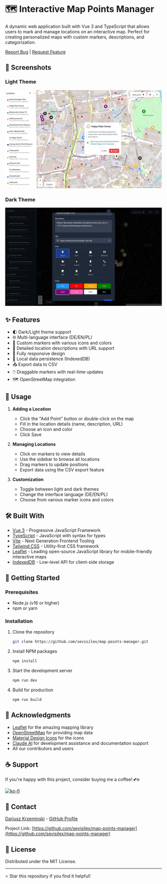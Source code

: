 # 🗺️ Interactive Map Points Manager

A dynamic web application built with Vue 3 and TypeScript that allows users to mark and manage locations on an interactive map. Perfect for creating personalized maps with custom markers, descriptions, and categorization.

[Report Bug](https://github.com/sevisilex/map-points-manager/issues) | [Request Feature](https://github.com/sevisilex/map-points-manager/issues)

## 📸 Screenshots

### Light Theme
![Light Theme](/docs/images/light-theme.jpg)

### Dark Theme
![Dark Theme](/docs/images/dark-theme.jpg)

## ✨ Features

- 🌓 Dark/Light theme support
- 🌐 Multi-language interface (DE/EN/PL)
- 📍 Custom markers with various icons and colors
- 📝 Detailed location descriptions with URL support
- 📱 Fully responsive design
- 💾 Local data persistence (IndexedDB)
- 📤 Export data to CSV
- 🖱️ Draggable markers with real-time updates
- 🗺️ OpenStreetMap integration

## 📖 Usage

1. **Adding a Location**

   - Click the "Add Point" button or double-click on the map
   - Fill in the location details (name, description, URL)
   - Choose an icon and color
   - Click Save

2. **Managing Locations**

   - Click on markers to view details
   - Use the sidebar to browse all locations
   - Drag markers to update positions
   - Export data using the CSV export feature

3. **Customization**
   - Toggle between light and dark themes
   - Change the interface language (DE/EN/PL)
   - Choose from various marker icons and colors

## 🛠️ Built With

- [Vue 3](https://vuejs.org/) - Progressive JavaScript Framework
- [TypeScript](https://www.typescriptlang.org/) - JavaScript with syntax for types
- [Vite](https://vitejs.dev/) - Next Generation Frontend Tooling
- [Tailwind CSS](https://tailwindcss.com/) - Utility-first CSS framework
- [Leaflet](https://leafletjs.com/) - Leading open-source JavaScript library for mobile-friendly interactive maps
- [IndexedDB](https://developer.mozilla.org/en-US/docs/Web/API/IndexedDB_API) - Low-level API for client-side storage

<!--
## 📁 Project Structure

```
src/
├── components/      # Vue components
│   ├── AboutDialog.vue
│   ├── Controls.vue
│   ├── LocationDialog.vue
│   ├── LocationPopup.vue
│   ├── MapComponent.vue
│   └── SidebarComponent.vue
├── constants/      # Constants and configurations
├── db/             # Database related code
├── i18n/           # Internationalization
├── router/         # Vue Router configuration
├── services/       # API services
├── styles/         # Global styles
├── types/          # TypeScript types
└── views/          # Vue views
```
-->

## 🚀 Getting Started

### Prerequisites

- Node.js (v16 or higher)
- npm or yarn

### Installation

1. Clone the repository

   ```sh
   git clone https://github.com/sevisilex/map-points-manager.git
   ```

2. Install NPM packages

   ```sh
   npm install
   ```

3. Start the development server

   ```sh
   npm run dev
   ```

4. Build for production
   ```sh
   npm run build
   ```

<!--
## 🤝 Contributing

Contributions make the open-source community an amazing place to learn, inspire, and create. Any contributions you make are **greatly appreciated**.

1. Fork the Project
2. Create your Feature Branch (`git checkout -b feature/AmazingFeature`)
3. Commit your Changes (`git commit -m 'Add some AmazingFeature'`)
4. Push to the Branch (`git push origin feature/AmazingFeature`)
5. Open a Pull Request
-->

## 🙏 Acknowledgments

- [Leaflet](https://leafletjs.com/) for the amazing mapping library
- [OpenStreetMap](https://www.openstreetmap.org/) for providing map data
- [Material Design Icons](https://materialdesignicons.com/) for the icons
- [Claude AI](https://www.anthropic.com/claude) for development assistance and documentation support
- All our contributors and users

## ☕ Support

If you're happy with this project, consider buying me a coffee! 💕☕

[![ko-fi](https://ko-fi.com/img/githubbutton_sm.svg)](https://ko-fi.com/svslx)
<!--
- 🌟 [Sponsor me on GitHub Sponsors](https://github.com/sponsors/sevisilex)
- ☕ [Buy me a coffee](https://www.buymeacoffee.com/sevisilex)
- ❤️ [Donate on Ko-fi](https://ko-fi.com/svslx)
-->

## 📧 Contact

[Dariusz Krzeminski](mailto:2440034+sevisilex@users.noreply.github.com) - [GitHub Profile](https://github.com/sevisilex)

Project Link: [https://github.com/sevisilex/map-points-manager](https://github.com/sevisilex/map-points-manager)

## 📝 License

Distributed under the MIT License. <!-- See `LICENSE` for more information. -->

---

⭐️ Star this repository if you find it helpful!
